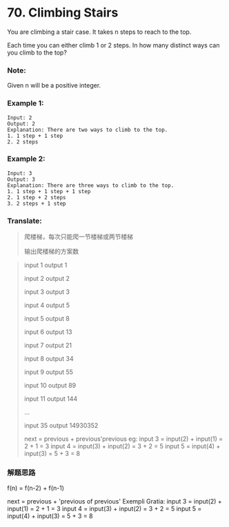 # 70. Climbing Stairs

You are climbing a stair case. It takes n steps to reach to the top.

Each time you can either climb 1 or 2 steps. In how many distinct ways can you climb to the top?

### Note: 

Given n will be a positive integer.

### Example 1:

```
Input: 2
Output: 2
Explanation: There are two ways to climb to the top.
1. 1 step + 1 step
2. 2 steps
```

### Example 2:

```
Input: 3
Output: 3
Explanation: There are three ways to climb to the top.
1. 1 step + 1 step + 1 step
2. 1 step + 2 steps
3. 2 steps + 1 step
```

### Translate:

> 爬楼梯，每次只能爬一节楼梯或两节楼梯
>
> 输出爬楼梯的方案数

> input 1 output 1
> 
> input 2 output 2
> 
> input 3 output 3
> 
> input 4 output 5
> 
> input 5 output 8
> 
> input 6 output 13
> 
> input 7 output 21
> 
> input 8 output 34
> 
> input 9 output 55
> 
> input 10 output 89
> 
> input 11 output 144
> 
> ...
> 
> input 35 output 14930352
> 
> next = previous + previous'previous
> eg: input 3 = input(2) + input(1) = 2 + 1 = 3
>     input 4 = input(3) + input(2) = 3 + 2 = 5
>     input 5 = input(4) + input(3) = 5 + 3 = 8


### 解题思路

f(n) = f(n-2) + f(n-1) 

next = previous + 'previous of previous'
Exempli Gratia:
input 3 = input(2) + input(1) = 2 + 1 = 3
input 4 = input(3) + input(2) = 3 + 2 = 5
input 5 = input(4) + input(3) = 5 + 3 = 8